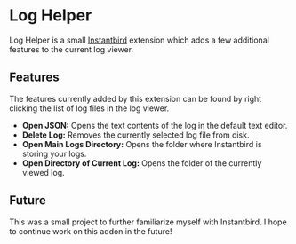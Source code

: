 Log Helper
=============

Log Helper is a small [Instantbird](http://www.instantbird.com) extension which adds a few additional features to the current log viewer.

Features
-------

The features currently added by this extension can be found by right clicking the list of log files in the log viewer.

* **Open JSON:** Opens the text contents of the log in the default text editor.
* **Delete Log:** Removes the currently selected log file from disk.
* **Open Main Logs Directory:** Opens the folder where Instantbird is storing your logs.
* **Open Directory of Current Log:** Opens the folder of the currently viewed log.

Future
-----

This was a small project to further familiarize myself with Instantbird. I hope to continue work on this addon in the future!
